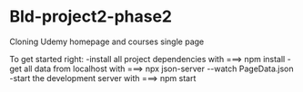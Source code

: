 # Bld-project2-phase2
Cloning Udemy homepage and courses single page

To get started right:
-install all project dependencies with ===> npm install 
-get all data from localhost with ===> npx json-server --watch PageData.json
-start the development server with ===> npm start
